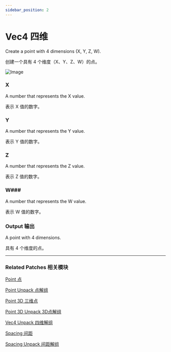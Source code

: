 ```yaml
---
sidebar_position: 2
---
```


# Vec4 四维

Create a point with 4 dimensions (X, Y, Z, W).

创建一个具有 4 个维度（X、Y、Z、W）的点。

![Image](https://s3.us-west-2.amazonaws.com/secure.notion-static.com/eeae993b-cbd3-4fc7-9f5a-1944f05b5779/Untitled.png?X-Amz-Algorithm=AWS4-HMAC-SHA256&X-Amz-Content-Sha256=UNSIGNED-PAYLOAD&X-Amz-Credential=AKIAT73L2G45EIPT3X45%2F20220602%2Fus-west-2%2Fs3%2Faws4_request&X-Amz-Date=20220602T182542Z&X-Amz-Expires=86400&X-Amz-Signature=ff1b4f2aa2ea5d66471850376b4ec0e10678509a37afb1a35cfc45b910468704&X-Amz-SignedHeaders=host&response-content-disposition=filename%20%3D%22Untitled.png%22&x-id=GetObject)

### X

A number that represents the X value.

表示 X 值的数字。

### Y

A number that represents the Y value.

表示 Y 值的数字。

### Z

A number that represents the Z value.

表示 Z 值的数字。

### W### 

A number that represents the W value.

表示 W 值的数字。

### Output 输出

A point with 4 dimensions.

具有 4 个维度的点。

------

### Related Patches 相关模块

[Point 点](./Point.md)

[Point Unpack 点解组](./Point%20Unpack.md)

[Point 3D 三维点](./Point%203D.md)

[Point 3D Unpack 3D点解组](./Point%203D%20Unpack.md)

[Vec4 Unpack 四维解组](./Vec4%20Unpack.md)

[Spacing 间距](./Spacing.md)

[Spacing Unpack 间距解组](./Spacing%20Unpack.md)
